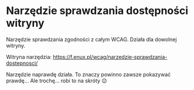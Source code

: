 # Narzędzie sprawdzania dostępności witryny

Narzędzie sprawdzania zgodności z całym WCAG. Działa dla dowolnej witryny.

Witryna narzędzia:
https://f.enux.pl/wcag/narzedzie-sprawdzania-dostepnosci/

Narzędzie naprawdę działa. To znaczy powinno zawsze pokazywać prawdę... Ale trochę... robi to na skróty 😉
